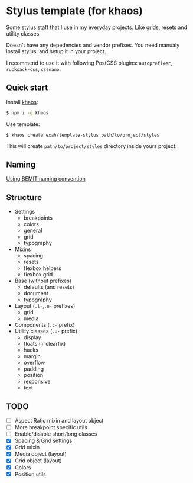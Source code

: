 # Stylus template (for khaos)

Some stylus staff that I use in my everyday projects. Like grids, resets and utility classes.

Doesn't have any depedencies and vendor prefixes. You need manualy install stylus, and setup it in your project.

I recommend to use it with following PostCSS plugins: `autoprefixer`, `rucksack-css`, `cssnano`.


## Quick start

Install [khaos](https://github.com/segmentio/khaos):

```sh
$ npm i -g khaos
```

Use template:

```
$ khaos create exah/template-stylus path/to/project/styles
```

This will create `path/to/project/styles` directory inside yours project.


## Naming

[Using BEMIT naming convention](http://csswizardry.com/2015/08/bemit-taking-the-bem-naming-convention-a-step-further/)


## Structure

- Settings
    - breakpoints
    - colors
    - general
    - grid
    - typography
- Mixins
    - spacing
    - resets
    - flexbox helpers
    - flexbox grid
- Base (without prefixes)
    - defaults (and resets)
    - document
    - typography
- Layout (`.l-`,`.o-` prefixes)
    - grid
    - media
- Components (`.c-` prefix)
- Utility classes (`.u-` prefix)
    - display
    - floats (+ clearfix)
    - hacks
    - margin
    - overflow
    - padding
    - position
    - responsive
    - text


## TODO

- [ ] Aspect Ratio mixin and layout object
- [ ] More breakpoint specific utils
- [ ] Enable/disable short/long classes
- [x] Spacing & Grid settings
- [x] Grid mixin
- [x] Media object (layout)
- [x] Grid object (layout)
- [x] Colors
- [x] Position utils
